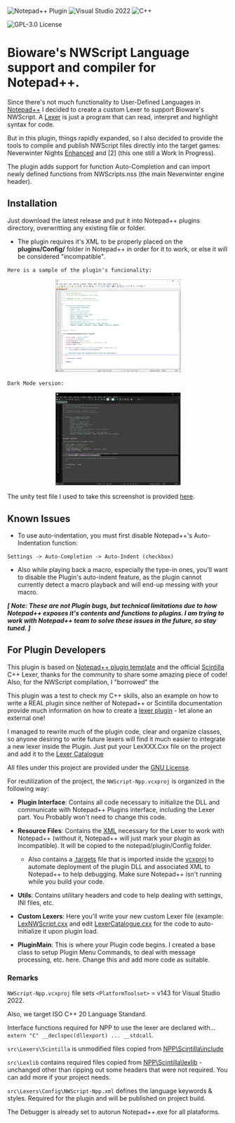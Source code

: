 ﻿![Notepad++ Plugin](https://img.shields.io/badge/Notepad++-Plugin-green.svg?&logo=notepad%2B%2B)
![Visual Studio 2022](https://img.shields.io/badge/Visual%20Studio-2022-blue?logo=visual-studio)
![C++](https://img.shields.io/badge/c++-red.svg?&logo=c%2B%2B)

![GPL-3.0 License](https://img.shields.io/badge/License-GPL%20v3-green)
 
 # Bioware's NWScript Language support and compiler for Notepad++.

Since there's not much functionality to User-Defined Languages in [Notepad++](https://notepad-plus-plus.org/) I decided to create a custom Lexer to support Bioware's NWScript. A [Lexer](https://en.wikipedia.org/wiki/Lexical_analysis) is just a program that can read, interpret and highlight syntax for code. 

But in this plugin, things rapidly expanded, so I also decided to provide the tools to compile and publish NWScript files directly into the target games: Neverwinter Nights [Enhanced](https://www.beamdog.com/games/neverwinter-nights-enhanced/) and [2] (this one still a Work In Progress).

The plugin adds support for function Auto-Completion and can import newly defined functions from NWScripts.nss (the main Neverwinter engine header).


## Installation
Just download the latest release and put it into Notepad++ plugins directory, overwritting any existing file or folder.
- The plugin requires it's XML to be properly placed on the **plugins/Config/** folder in Notepad++ in order for it to work, or else it will be considered "incompatible".

```
Here is a sample of the plugin's funcionality:
```
<div align="center"><img src="Media/Sample-Colorization.jpg" width="285"/></div>
<p></p>
<p></p>

```
Dark Mode version:
```
<div align="center"><img src="Media/Sample-Colorization-DarkMode.jpg" width="285"/></div>
<p></p>


The unity test file I used to take this screenshot is provided [here](Media/UnityTest.nss).

## Known Issues
- To use auto-indentation, you must first disable Notepad++'s Auto-Indentation function:
```
Settings -> Auto-Completion -> Auto-Indent (checkbox)
```
- Also while playing back a macro, especially the type-in ones, you'll want to disable the Plugin's auto-indent feature, as the plugin cannot currently detect a macro playback and will end-up messing with your macro.

_**[ Note: These are not Plugin bugs, but technical limitations due to how Notepad++ exposes it's contents and functions to plugins. I am trying to work with Notepad++ team to solve these issues in the future, so stay tuned. ]**_

## For Plugin Developers

This plugin is based on [Notepad++ plugin template](https://github.com/npp-plugins/plugintemplate) and the official [Scintilla](https://www.scintilla.org/) C++ Lexer, thanks for the community to share some amazing piece of code! Also, for the NWScript compilation, I "borrowed" the 

This plugin was a test to check my C++ skills, also an example on how to write a REAL plugin since neither of Notepad++ or Scintilla documentation provide much information on how to create a [lexer plugin](https://npp-user-manual.org/docs/plugin-communication/) - let alone an external one!

I managed to rewrite much of the plugin code, clear and organize classes, so anyone desiring to write future lexers will find it much easier to integrate a new lexer inside the Plugin. Just put your LexXXX.Cxx file on the project and add it to the [Lexer Catalogue](src/Lexers/LexerCatalogue.cxx)

All files under this project are provided under the [GNU License](license.txt).

For reutilization of the project, the `NWScript-Npp.vcxproj` is organized in the following way:

- **Plugin Interface**: Contains all code necessary to initialize the DLL and communicate with Notepad++ Plugins interface, including the Lexer part. You Probably won't need to change this code.
- **Resource Files**: Contains the [XML](src/Lexers/Config/NWScript-Npp.xml) necessary for the Lexer to work with Notepad++ (without it, Notepad++ will just mark your plugin as incompatible). It will be copied to the notepad/plugin/Config folder.
	* Also contains a [.targets](Publish.Dll.To.Notepad.targets) file that is imported inside the [vcxproj](NWScript-Npp/NWScript-Npp.vcxproj) to automate deployment of the plugin DLL and associated XML to Notepad++ to help debugging. Make sure Notepad++ isn't running while you build your code.
- **Utils**: Contains utilitary headers and code to help dealing with settings, INI files, etc.

- **Custom Lexers**: Here you'll write your new custom Lexer file (example: [LexNWScript.cxx](src/Lexers/LexNWScript.cxx) and edit [LexerCatalogue.cxx](src/Lexers/LexerCatalogue.cxx) for the code to auto-initialize it upon plugin load.
- **PluginMain**: This is where your Plugin code begins. I created a base class to setup Plugin Menu Commands, to deal with message processing, etc. here. Change this and add more code as suitable.

### Remarks
`NWScript-Npp.vcxproj` file sets  `<PlatformToolset>` = v143 for Visual Studio 2022.

Also, we target ISO C++ 20 Language Standard.

Interface functions required for NPP to use the lexer are declared with...
`extern "C" __declspec(dllexport) ... __stdcall`.

`src\Lexers\Scintilla` is unmodified files copied from [NPP\Scintilla\include](https://github.com/notepad-plus-plus/notepad-plus-plus/tree/master/scintilla/include)

`src\Lexlib` contains required files copied from [NPP\Scintilla\lexlib](https://github.com/notepad-plus-plus/notepad-plus-plus/tree/master/scintilla/lexlib) - unchanged other than ripping out some headers that were not required. You can add more if your project needs.

`src\Lexers\Config\NWScript-Npp.xml` defines the language keywords & styles. Required for the plugin and will be published on project build.

The Debugger is already set to autorun Notepad++.exe for all plataforms.
